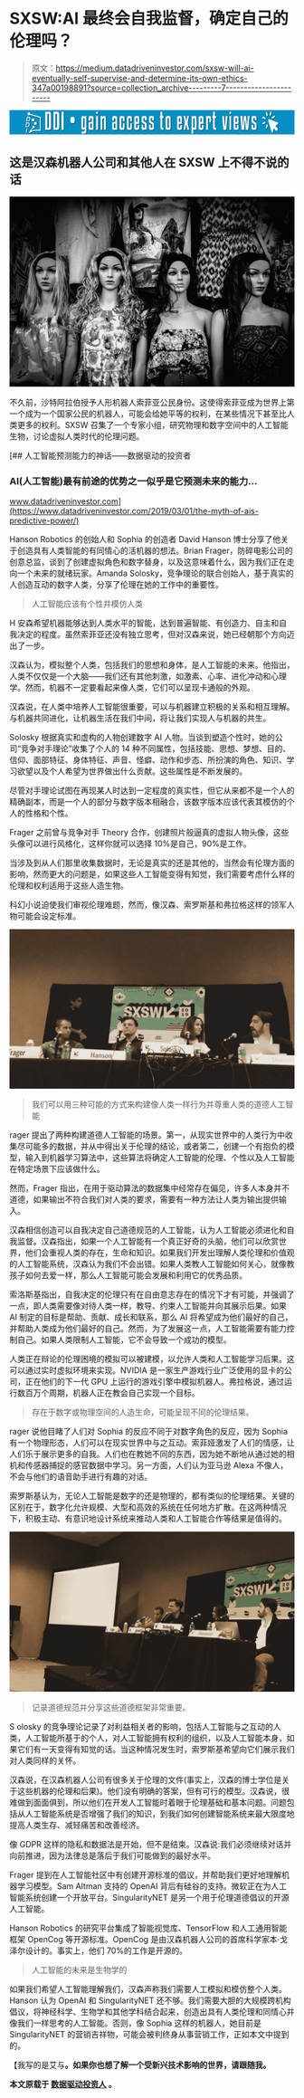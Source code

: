 # SXSW:AI 最终会自我监督，确定自己的伦理吗？

> 原文：<https://medium.datadriveninvestor.com/sxsw-will-ai-eventually-self-supervise-and-determine-its-own-ethics-347a00198891?source=collection_archive---------7----------------------->

[![](img/7591bbeeef0a7ece10e316701304be12.png)](http://www.track.datadriveninvestor.com/1B9E)

## 这是汉森机器人公司和其他人在 SXSW 上不得不说的话

![](img/42ef382f84d97bb00be77021856d93a0.png)

不久前，沙特阿拉伯授予人形机器人索菲亚公民身份。这使得索菲亚成为世界上第一个成为一个国家公民的机器人，可能会给她平等的权利，在某些情况下甚至比人类更多的权利。SXSW 召集了一个专家小组，研究物理和数字空间中的人工智能生物，讨论虚拟人类时代的伦理问题。

[](https://www.datadriveninvestor.com/2019/03/01/the-myth-of-ais-predictive-power/) [## 人工智能预测能力的神话——数据驱动的投资者

### AI(人工智能)最有前途的优势之一似乎是它预测未来的能力…

www.datadriveninvestor.com](https://www.datadriveninvestor.com/2019/03/01/the-myth-of-ais-predictive-power/) 

Hanson Robotics 的创始人和 Sophia 的创造者 David Hanson 博士分享了他关于创造具有人类智能的有同情心的活机器的想法。Brian Frager，防碎电影公司的创意总监，谈到了创建虚拟角色和数字替身，以及这意味着什么，因为我们正在走向一个未来的就绪玩家。Amanda Solosky，竞争理论的联合创始人，基于真实的人创造互动的数字人类，分享了伦理在她的工作中的重要性。

> 人工智能应该有个性并模仿人类

H 安森希望机器能够达到人类水平的智能，达到普遍智能、有创造力、自主和自我决定的程度。虽然索菲亚还没有独立思考，但对汉森来说，她已经朝那个方向迈出了一步。

汉森认为，模拟整个人类，包括我们的思想和身体，是人工智能的未来。他指出，人类不仅仅是一个大脑——我们还有其他刺激，如激素、心率、进化冲动和心理学。然而，机器不一定要看起来像人类，它们可以呈现卡通般的外观。

汉森说，在人类中培养人工智能很重要，可以与机器建立积极的关系和相互理解。与机器共同进化，让机器生活在我们中间，将让我们实现人与机器的共生。

Solosky 根据真实和虚构的人物创建数字 AI 人物。当谈到塑造个性时，她的公司“竞争对手理论”收集了个人的 14 种不同属性，包括技能、思想、梦想、目的、信仰、面部特征、身体特征、声音、怪癖、动作和步态、所扮演的角色、知识、学习欲望以及个人希望为世界做出什么贡献。这些属性是不断发展的。

尽管对手理论试图在再现某人时达到一定程度的真实性，但它从来都不是一个人的精确副本，而是一个人的部分与数字版本相融合，该数字版本应该代表其模仿的个人的性格和个性。

Frager 之前曾与竞争对手 Theory 合作，创建照片般逼真的虚拟人物头像，这些头像可以进行风格化，这样你就可以选择 10%是自己，90%是工作。

当涉及到从人们那里收集数据时，无论是真实的还是其他的，当然会有伦理方面的影响，然而更大的问题是，如果这些人工智能变得有知觉，我们需要考虑什么样的伦理和权利适用于这些人造生物。

科幻小说迫使我们审视伦理难题，然而，像汉森、索罗斯基和弗拉格这样的领军人物可能会设定标准。

![](img/806814ccdc06c269fb96a8d3d1878f1f.png)

> 我们可以用三种可能的方式来构建像人类一样行为并尊重人类的道德人工智能

rager 提出了两种构建道德人工智能的场景。第一，从现实世界中的人类行为中收集尽可能多的数据，并从中得出关于伦理的结论，或者第二，创建一个有抱负的模型，输入到机器学习算法中，这些算法将确定人工智能的伦理、个性以及人工智能在特定场景下应该做什么。

然而，Frager 指出，在用于驱动算法的数据集中经常存在偏见，许多人本身并不道德，如果输出不符合我们对人类的要求，需要有一种方法让人类为输出提供输入。

汉森相信创造可以自我决定自己道德规范的人工智能，认为人工智能必须进化和自我监督。汉森指出，如果一个人工智能有一个真正好奇的头脑，他们可以欣赏世界，他们会重视人类的存在，生命和知识。如果我们开发出理解人类伦理和价值观的人工智能系统，汉森认为我们不会出错。如果人类教人工智能如何关心，就像教孩子如何去爱一样，那么人工智能可能会发展和利用它的优秀品质。

索洛斯基指出，自我决定的伦理只有在自由意志存在的情况下才有可能，并强调了一点，即人类需要像对待人类一样，教导、约束人工智能并向其展示后果。如果 AI 制定的目标是帮助、贡献、成长和联系，那么 AI 将希望成为他们最好的自己，并帮助人类成为他们最好的自己。然而，为了发展这一点，人工智能需要有能力控制自己。如果人类限制人工智能，它不会导致一个成功的模型。

人类正在辩论的伦理困境的模拟可以被建模，以允许人类和人工智能学习后果。这可以通过实时虚拟环境来实现。NVIDIA 是一家生产游戏行业广泛使用的显卡的公司，正在他们的下一代 GPU 上运行的游戏引擎中模拟机器人。弗拉格说，通过运行数百万个周期，机器人正在教会自己实现一个目标。

> 存在于数字或物理空间的人造生命，可能呈现不同的伦理结果。

rager 说他目睹了人们对 Sophia 的反应不同于对数字角色的反应，因为 Sophia 有一个物理形态，人们可以在现实世界中与之互动。索菲娅激发了人们的情感，让人们乐于展示更多的自我。人们也在教她不同的东西，因为她不断地从通过她的相机和传感器捕捉的感官数据中学习。另一方面，人们认为亚马逊 Alexa 不像人，不会与他们的语音助手进行有趣的对话。

索罗斯基认为，无论人工智能是数字的还是物理的，都有类似的伦理结果。关键的区别在于，数字化允许规模、大型和高效的系统在任何地方扩散。在这两种情况下，积极主动、有意识地设计系统来推动人类和人工智能合作等结果是值得的。

![](img/761e203935decd114c81960ca4c8f042.png)

> 记录道德规范并分享这些道德框架非常重要。

S olosky 的竞争理论记录了对利益相关者的影响，包括人工智能与之互动的人类，人工智能所基于的个人，对人工智能拥有权利的组织，以及人工智能本身，如果它们有一天变得有知觉的话。当这种情况发生时，索罗斯基希望向它们展示我们对人类同样的关怀。

汉森说，在汉森机器人公司有很多关于伦理的文件(事实上，汉森的博士学位是关于这些机器的伦理和后果)。他们没有明确的答案，但有可行的模型。汉森说，很难做到面面俱到，所以他们在开发人工智能时着眼于伦理基础和基本问题。问题包括从人工智能系统是否增强了我们的知识，到我们如何创建智能系统来最大限度地提高人类生存、减轻痛苦和改善经济。

像 GDPR 这样的隐私和数据法是开始，但不是结束。汉森说:我们必须继续对话并向前推进，因为法律总是落后于我们可能做到的最好水平。

Frager 提到在人工智能社区中有创建开源标准的倡议，并帮助我们更好地理解机器学习模型。Sam Altman 支持的 OpenAI 背后有硅谷的支持。微软正在为人工智能系统创建一个开放平台。SingularityNET 是另一个用于伦理道德倡议的开源人工智能。

Hanson Robotics 的研究平台集成了智能视觉库、TensorFlow 和人工通用智能框架 OpenCog 等开源标准。OpenCog 是由汉森机器人公司的首席科学家本·戈泽尔设计的。事实上，他们 70%的工作是开源的。

> 人工智能的未来是生物学的

如果我们希望人工智能理解我们，汉森声称我们需要人工模拟和模仿整个人类。Hanson 认为 OpenAI 和 SingularityNET 还不够。我们需要大胆的大规模跨机构倡议，将神经科学、生物学和其他学科结合起来，创造出具有人类伦理和同情心并像我们一样思考的人工智能。否则，像 Sophia 这样的机器人，她目前是 SingularityNET 的营销吉祥物，可能会被判终身从事营销工作，正如本文中提到的。

【我写的是艾与[](https://www.transhumanism.com.au/)****。如果你也想了解一个受新兴技术影响的世界，请跟随我。****

****本文原载于** [**数据驱动投资人**](https://www.datadriveninvestor.com/2019/03/19/sxsw-will-ai-eventually-self-supervise-and-determine-its-own-ethics/) **。****